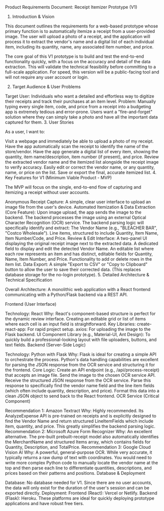 Product Requirements Document: Receipt Itemizer Prototype (V1)

1. Introduction & Vision

This document outlines the requirements for a web-based prototype whose primary function is to automatically itemize a receipt from a user-provided image. The user will upload a photo of a receipt, and the application will process it to extract the vendor's name and a digital list of each individual item, including its quantity, name, any associated item number, and price.

The core goal of this V1 prototype is to build and test the end-to-end functionality quickly, with a focus on the accuracy and detail of the data extraction. This will validate the technical feasibility before committing to a full-scale application. For speed, this version will be a public-facing tool and will not require any user account or login.

2. Target Audience & User Problems

Target User: Individuals who want a detailed and effortless way to digitize their receipts and track their purchases at an item level.
Problem: Manually typing every single item, code, and price from a receipt into a budgeting app is extremely tedious and error-prone. Users want a "fire-and-forget" solution where they can simply take a photo and have all the important data captured for them.
3. User Stories

As a user, I want to:

Visit a webpage and immediately be able to upload a photo of my receipt.
Have the app automatically scan the receipt to identify the name of the store/vendor.
Have the app generate a digital list of every item, showing the quantity, item name/description, item number (if present), and price.
Review the extracted vendor name and the itemized list alongside the receipt image to verify accuracy.
Easily edit or correct the vendor name, or any quantity, name, or price on the list.
Save or export the final, accurate itemized list.
4. Key Features for V1 (Minimum Viable Product - MVP)

The MVP will focus on the single, end-to-end flow of capturing and itemizing a receipt without user accounts.

Anonymous Receipt Capture: A simple, clear user interface to upload an image file from the user's device.
Automated Itemization & Data Extraction (Core Feature):
Upon image upload, the app sends the image to the backend.
The backend processes the image using an external Optical Character Recognition (OCR) service.
The backend parsing logic will specifically identify and extract:
The Vendor Name (e.g., "BLEACHER BAR", "Costco Wholesale").
Line items, structured to include Quantity, Item Name, Item Number/Code, and Price.
Review & Edit Interface:
A two-panel UI displaying the original receipt image next to the extracted data.
A dedicated field to display and edit the detected Vendor Name.
An editable list where each row represents an item and has distinct, editable fields for Quantity, Name, Item Number, and Price.
Functionality to add or delete rows in the item list.
Data Export: A simple "Export to CSV" or "Copy to Clipboard" button to allow the user to save their corrected data. (This replaces database storage for the no-login prototype).
5. Detailed Architecture & Technical Specification

Overall Architecture: A monolithic web application with a React frontend communicating with a Python/Flask backend via a REST API.

Frontend (User Interface)

Technology: React
Why: React's component-based structure is perfect for the dynamic review interface. Creating an editable grid or list of items where each cell is an input field is straightforward.
Key Libraries:
create-react-app: For rapid project setup.
axios: For uploading the image to the Flask backend.
UI Component Library (e.g., Material-UI, Ant Design): To quickly build a professional-looking layout with file uploaders, buttons, and text fields.
Backend (Server-Side Logic)

Technology: Python with Flask
Why: Flask is ideal for creating a simple API to orchestrate the process. Python's data handling capabilities are excellent for parsing the JSON response from the OCR service and structuring it for the frontend.
Core Logic:
Create an API endpoint (e.g., /api/process-receipt) that accepts an image file.
Send the image to the chosen OCR service API.
Receive the structured JSON response from the OCR service.
Parse this response to specifically find the vendor name field and the line item fields (which often include quantity, description, and price).
Format this data into a clean JSON object to send back to the React frontend.
OCR Service (Critical Component)

Recommendation 1: Amazon Textract
Why: Highly recommended. Its AnalyzeExpense API is pre-trained on receipts and is explicitly designed to find the Vendor Name and return structured LineItemFields which include item, quantity, and price. This greatly simplifies the backend parsing logic.
Recommendation 2: Microsoft Azure Form Recognizer
Why: An excellent alternative. The pre-built prebuilt-receipt model also automatically identifies the MerchantName and structured Items array, which contains fields for Quantity, Description, and TotalPrice.
Recommendation 3: Google Cloud Vision AI
Why: A powerful, general-purpose OCR. While very accurate, it typically returns a raw dump of text with coordinates. You would need to write more complex Python code to manually locate the vendor name at the top and then parse each line to differentiate quantities, descriptions, and prices based on their patterns and positions.
Database & Deployment

Database: No database needed for V1. Since there are no user accounts, the data will only exist for the duration of the user's session and can be exported directly.
Deployment:
Frontend (React): Vercel or Netlify.
Backend (Flask): Heroku. These platforms are ideal for quickly deploying prototype applications and have robust free tiers.
